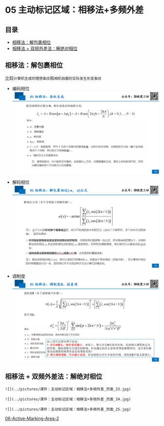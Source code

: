 # 05 主动标记区域：相移法+多频外差

## 目录
- [相移法：解包裹相位](#相移法解包裹相位)
- [相移法 + 双频外差法：解绝对相位](#相移法--双频外差法解绝对相位)


## 相移法：解包裹相位
比较```计算机生成的理想条纹```和```相机拍摄的实际发生形变条纹```

- 编码相位
    ![](../pictures/课件：主动标记区域：相移法+多频外差_页面_10.jpg)

- 解码相位
    ![](../pictures/课件：主动标记区域：相移法+多频外差_页面_15.jpg)

- 调制度
    ![](../pictures/课件：主动标记区域：相移法+多频外差_页面_16.jpg)



## 相移法 + 双频外差法：解绝对相位
    ![](../pictures/课件：主动标记区域：相移法+多频外差_页面_23.jpg)

    ![](../pictures/课件：主动标记区域：相移法+多频外差_页面_24.jpg)

    ![](../pictures/课件：主动标记区域：相移法+多频外差_页面_25.jpg)



[06-Active-Marking-Area-2](./06-Active-Marking-Area-2.md)